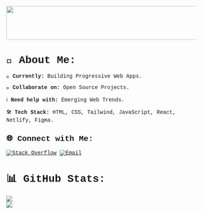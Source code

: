
<span style="font-family: 'Courier New', monospace;">
<p align="center">

  <img src="https://i.postimg.cc/tJBgsfKw/gifs-for-github.gif" alt="gifs-for-github" width="1200" height="90">

</p>


# 👋 About Me:
🚀 **Currently:** Building Progressive Web Apps.  

💬 **Collaborate on:** Open Source Projects.  

ℹ️ **Need help with:** Emerging Web Trends. 

🛠️ **Tech Stack:** HTML, CSS, Tailwind, JavaScript, React, Netlify, Figma.  




## 🌐 Connect with Me:

[![Stack Overflow](https://img.shields.io/badge/-Stackoverflow-FE7A16?logo=stack-overflow&logoColor=white)](https://stackoverflow.com/users/40643465) 
[![Email](https://img.shields.io/badge/Email-D14836?logo=gmail&logoColor=white)](mailto:protikprotik49@gmail.com) 











# 📊 GitHub Stats:
![](https://github-readme-stats.vercel.app/api?username=Protik49&theme=dark&hide_border=false&include_all_commits=true&count_private=false)  
![](https://nirzak-streak-stats.vercel.app/?user=Protik49&theme=dark&hide_border=false)  





</span>





